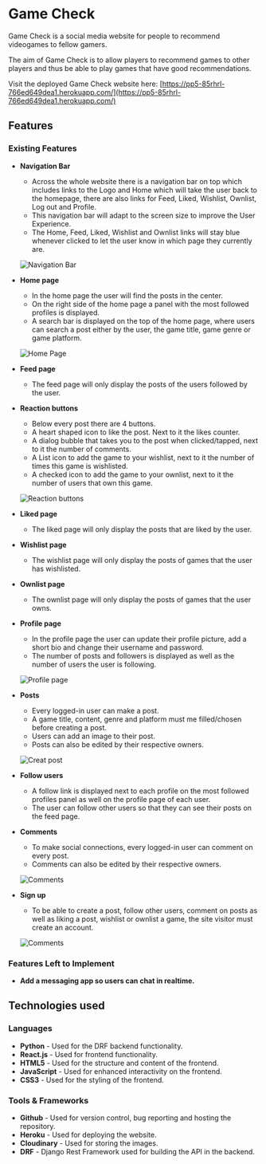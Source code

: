 # Game Check

Game Check is a social media website for people to recommend videogames to fellow gamers.

The aim of Game Check is to allow players to recommend games to other players and thus be able to play games that have good recommendations.

Visit the deployed Game Check website here: [https://pp5-85rhrl-766ed649dea1.herokuapp.com/](https://pp5-85rhrl-766ed649dea1.herokuapp.com/)

## Features

### Existing Features

- __Navigation Bar__
    - Across the whole website there is a navigation bar on top which includes links to the Logo and Home which will take the user back to the homepage, there are also links for Feed, Liked, Wishlist, Ownlist, Log out and Profile.
    - This navigation bar will adapt to the screen size to improve the User Experience.
    - The Home, Feed, Liked, Wishlist and Ownlist links will stay blue whenever clicked to let the user know in which page they currently are.

    ![Navigation Bar](docs/images/01navbar.png)

- __Home page__
    - In the home page the user will find the posts in the center.
    - On the right side of the home page a panel with the most followed profiles is displayed.
    - A search bar is displayed on the top of the home page, where users can search a post either by the user, the game title, game genre or game platform.

    ![Home Page](docs/images/02homepage.png)

- __Feed page__
    - The feed page will only display the posts of the users followed by the user.

- __Reaction buttons__
    - Below every post there are 4 buttons.
    - A heart shaped icon to like the post. Next to it the likes counter.
    - A dialog bubble that takes you to the post when clicked/tapped, next to it the number of comments.
    - A List icon to add the game to your wishlist, next to it the number of times this game is wishlisted.
    - A checked icon to add the game to your ownlist, next to it the number of users that own this game.

    ![Reaction buttons](docs/images/03reactbuttons.png)
    
- __Liked page__
    - The liked page will only display the posts that are liked by the user.

- __Wishlist page__
    - The wishlist page will only display the posts of games that the user has wishlisted.

- __Ownlist page__
    - The ownlist page will only display the posts of games that the user owns.

- __Profile page__
    - In the profile page the user can update their profile picture, add a short bio and change their username and password.
    - The number of posts and followers is displayed as well as the number of users the user is following.

    ![Profile page](docs/images/04profilepage.png)

- __Posts__
    - Every logged-in user can make a post.
    - A game title, content, genre and platform must me filled/chosen before creating a post.
    - Users can add an image to their post.
    - Posts can also be edited by their respective owners.

    ![Creat post](docs/images/06post.png)

- __Follow users__
    - A follow link is displayed next to each profile on the most followed profiles panel as well on the profile page of each user.
    - The user can follow other users so that they can see their posts on the feed page.

- __Comments__
    - To make social connections, every logged-in user can comment on every post.
    - Comments can also be edited by their respective owners.

    ![Comments](docs/images/05comments.png)

- __Sign up__
    - To be able to create a post, follow other users, comment on posts as well as liking a post, wishlist or ownlist a game, the site visitor must create an account.

    ![Comments](docs/images/07signup.png)

### Features Left to Implement

- __Add a messaging app so users can chat in realtime.__

## Technologies used

### Languages
- __Python__ - Used for the DRF backend functionality.
- __React.js__ - Used for frontend functionality.
- __HTML5__ - Used for the structure and content of the frontend.
- __JavaScript__ - Used for enhanced interactivity on the frontend.
- __CSS3__ - Used for the styling of the frontend.

### Tools & Frameworks
- __Github__ - Used for version control, bug reporting and hosting the repository.
- __Heroku__ - Used for deploying the website.
- __Cloudinary__ - Used for storing the images.
- __DRF__ - Django Rest Framework used for building the API in the backend.